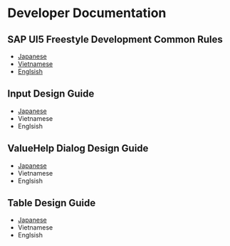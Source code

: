 # Developer Documentation

## SAP UI5 Freestyle Development Common Rules
- [Japanese](pages/guide-coding-style.md)
- [Vietnamese](pages/guide-coding-style_vn.md)
- [Englsish](pages/guide-coding-style_en.md)

## Input Design Guide
- [Japanese](pages/guide-input-design.md)
- Vietnamese
- Englsish

## ValueHelp Dialog Design Guide
- [Japanese](pages/guide-valuehelp-dialog-design.md)
- Vietnamese
- Englsish

## Table Design Guide
- [Japanese](pages/guide-table-design.md)
- Vietnamese
- Englsish
